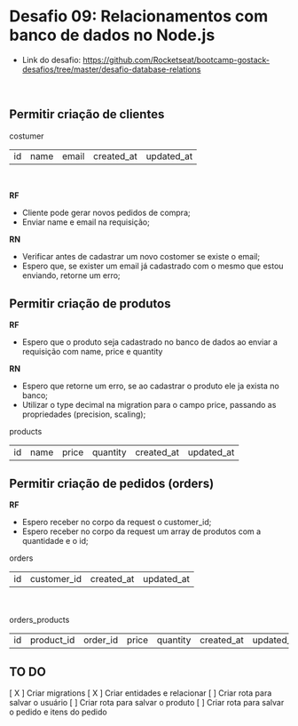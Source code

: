 # Desafio 09: Relacionamentos com banco de dados no Node.js
- Link do desafio: https://github.com/Rocketseat/bootcamp-gostack-desafios/tree/master/desafio-database-relations

</br>

## Permitir criação de clientes

<table>
 <tr>  costumer  </tr>
  <tr>
    <td> id  </td>
    <td> name </td>
    <td> email </td>
    <td> created_at </td>
    <td> updated_at </td>
  </tr>
</table>
<br>

**RF**

- Cliente pode gerar novos pedidos de compra;
- Enviar name e email na requisição;

**RN**

- Verificar antes de cadastrar um novo costomer se existe o email;
- Espero que, se exister um email já cadastrado com o mesmo que estou enviando, retorne um erro;

## Permitir criação de produtos

**RF**

- Espero que o produto seja cadastrado no banco de dados ao enviar a requisição com name, price e quantity

**RN**

- Espero que retorne um erro, se ao cadastrar o produto ele ja exista no banco;
- Utilizar o type decimal na migration para o campo price, passando as propriedades (precision, scaling);

<table>
 <tr>  products  </tr>
  <tr>
    <td> id  </td>
    <td> name </td>
    <td> price </td>
    <td> quantity </td>
    <td> created_at </td>
    <td> updated_at </td>
  </tr>
</table>

## Permitir criação de pedidos (orders)

**RF**

- Espero receber no corpo da request o customer_id;
- Espero receber no corpo da request um array de produtos com a quantidade e o id;

<table>
 <tr>  orders  </tr>
  <tr>
    <td> id  </td>
    <td> customer_id </td>
    <td> created_at </td>
    <td> updated_at </td>
  </tr>
</table>
<br>

<br>
<table>
 <tr>  orders_products  </tr>
  <tr>
    <td> id  </td>
    <td> product_id</td>
    <td> order_id </td>
    <td> price </td>
    <td> quantity </td>
    <td> created_at </td>
    <td> updated_at </td>
  </tr>
</table>

## TO DO
[ X ] Criar migrations
[ X ] Criar entidades e relacionar
[   ] Criar rota para salvar o usuário
[   ] Criar rota para salvar o produto
[   ] Criar rota para salvar o pedido e itens do pedido

